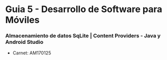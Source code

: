 # Guia 5 - Desarrollo de Software para Móviles 
### Almacenamiento de datos SqLite | Content Providers - Java y Android Studio

- Carnet: AM170125


